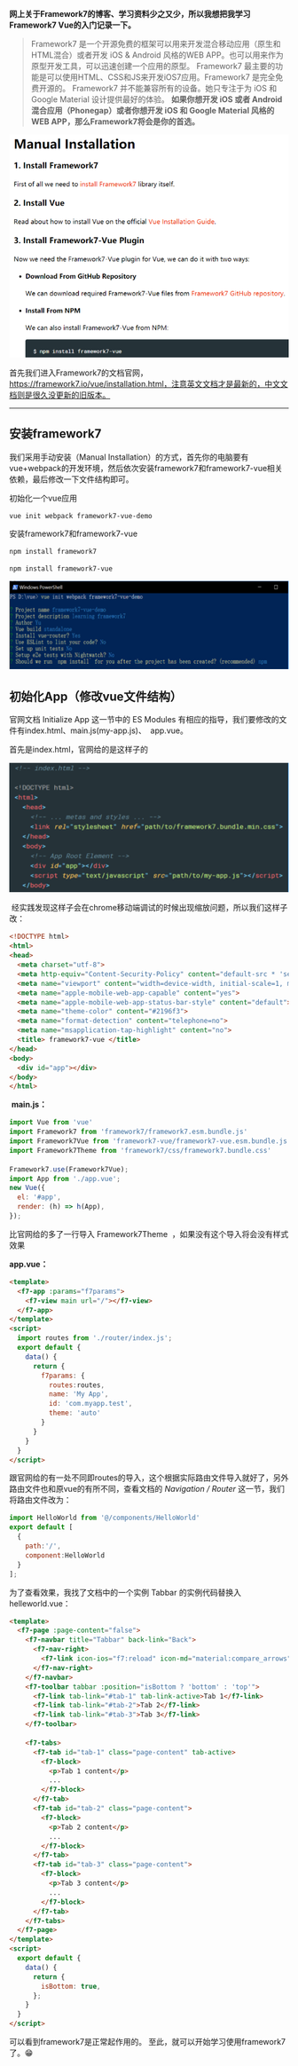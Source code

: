**网上关于Framework7的博客、学习资料少之又少，所以我想把我学习Framework7 Vue的入门记录一下。**

> Framework7 是一个开源免费的框架可以用来开发混合移动应用（原生和HTML混合）或者开发 iOS & Android 风格的WEB APP。也可以用来作为原型开发工具，可以迅速创建一个应用的原型。
Framework7 最主要的功能是可以使用HTML、CSS和JS来开发iOS7应用。Framework7 是完全免费开源的。
Framework7 并不能兼容所有的设备。她只专注于为 iOS 和 Google Material 设计提供最好的体验。
**如果你想开发 iOS 或者 Android 混合应用（Phonegap）或者你想开发 iOS 和 Google Material 风格的WEB APP，那么Framework7将会是你的首选。**

![title](https://raw.githubusercontent.com/GrapevineLin/gitnote-images/master/gitnote/2019/10/17/framework-1-1571324811878.png)

首先我们进入Framework7的文档官网，https://framework7.io/vue/installation.html，注意英文文档才是最新的，中文文档则是很久没更新的旧版本。

---

## 安装framework7

我们采用手动安装（Manual Installation）的方式，首先你的电脑要有vue+webpack的开发环境，然后依次安装framework7和framework7-vue相关依赖，最后修改一下文件结构即可。

初始化一个vue应用

```bash
vue init webpack framework7-vue-demo
```

安装framework7和framework7-vue

```bash
npm install framework7
```
```bash
npm install framework7-vue
```

![title](https://raw.githubusercontent.com/GrapevineLin/gitnote-images/master/gitnote/2019/10/17/framework-2-1571324822248.png)
## 初始化App（修改vue文件结构）
官网文档 Initialize App 这一节中的 ES Modules 有相应的指导，我们要修改的文件有index.html、main.js(my-app.js)、  app.vue。 

首先是index.html，官网给的是这样子的

![title](https://raw.githubusercontent.com/GrapevineLin/gitnote-images/master/gitnote/2019/10/17/framework-3-1571324830451.png)

 经实践发现这样子会在chrome移动端调试的时候出现缩放问题，所以我们这样子改：


```html
<!DOCTYPE html>
<html>
<head>
  <meta charset="utf-8">
  <meta http-equiv="Content-Security-Policy" content="default-src * 'self' 'unsafe-inline' 'unsafe-eval' data: gap: content:">
  <meta name="viewport" content="width=device-width, initial-scale=1, maximum-scale=1, minimum-scale=1, user-scalable=no, minimal-ui, viewport-fit=cover">
  <meta name="apple-mobile-web-app-capable" content="yes">
  <meta name="apple-mobile-web-app-status-bar-style" content="default">
  <meta name="theme-color" content="#2196f3">
  <meta name="format-detection" content="telephone=no">
  <meta name="msapplication-tap-highlight" content="no">
  <title> framework7-vue </title>
</head>
<body>
  <div id="app"></div>
</body>
</html>
```

 **main.js：**
```JavaScript
import Vue from 'vue'
import Framework7 from 'framework7/framework7.esm.bundle.js'
import Framework7Vue from 'framework7-vue/framework7-vue.esm.bundle.js'
import Framework7Theme from 'framework7/css/framework7.bundle.css'

Framework7.use(Framework7Vue);
import App from './app.vue';
new Vue({
  el: '#app',
  render: (h) => h(App),
});
```

比官网给的多了一行导入 Framework7Theme  ，如果没有这个导入将会没有样式效果

**app.vue：**
```html
<template>
  <f7-app :params="f7params">
    <f7-view main url="/"></f7-view>
  </f7-app>
</template>
<script>
  import routes from './router/index.js';
  export default {
    data() {
      return {
        f7params: {
          routes:routes,
          name: 'My App',
          id: 'com.myapp.test',
          theme: 'auto'
        }
      }
    }
  }
</script>
```

跟官网给的有一处不同即routes的导入，这个根据实际路由文件导入就好了，另外路由文件也和原vue的有所不同，查看文档的 *Navigation / Router* 这一节，我们将路由文件改为：

```JavaScript
import HelloWorld from '@/components/HelloWorld'
export default [
  {
    path:'/',
    component:HelloWorld
  }
];
```
为了查看效果，我找了文档中的一个实例 Tabbar 的实例代码替换入helleworld.vue：

```html
<template>
  <f7-page :page-content="false">
    <f7-navbar title="Tabbar" back-link="Back">
      <f7-nav-right>
        <f7-link icon-ios="f7:reload" icon-md="material:compare_arrows" @click="isBottom = !isBottom"></f7-link>
      </f7-nav-right>
    </f7-navbar>
    <f7-toolbar tabbar :position="isBottom ? 'bottom' : 'top'">
      <f7-link tab-link="#tab-1" tab-link-active>Tab 1</f7-link>
      <f7-link tab-link="#tab-2">Tab 2</f7-link>
      <f7-link tab-link="#tab-3">Tab 3</f7-link>
    </f7-toolbar>

    <f7-tabs>
      <f7-tab id="tab-1" class="page-content" tab-active>
        <f7-block>
          <p>Tab 1 content</p>
          ...
        </f7-block>
      </f7-tab>
      <f7-tab id="tab-2" class="page-content">
        <f7-block>
          <p>Tab 2 content</p>
          ...
        </f7-block>
      </f7-tab>
      <f7-tab id="tab-3" class="page-content">
        <f7-block>
          <p>Tab 3 content</p>
          ...
        </f7-block>
      </f7-tab>
    </f7-tabs>
  </f7-page>
</template>
<script>
  export default {
    data() {
      return {
        isBottom: true,
      };
    }
  }
</script>
```

可以看到framework7是正常起作用的。
至此，就可以开始学习使用framework7了。😁